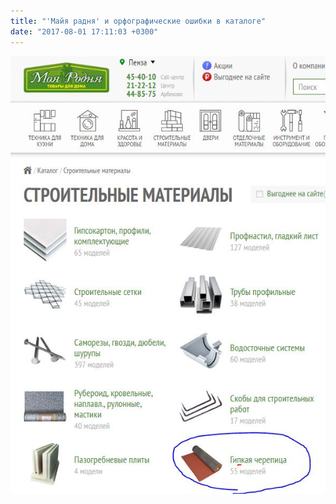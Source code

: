 ```yaml
---
title: "'Майя радня' и орфографические ошибки в каталоге"
date: "2017-08-01 17:11:03 +0300"
---
```


!['Майя радня' и орфографические ошибки в каталоге](/assets/2017/08/MoyaRodnya.jpg)
